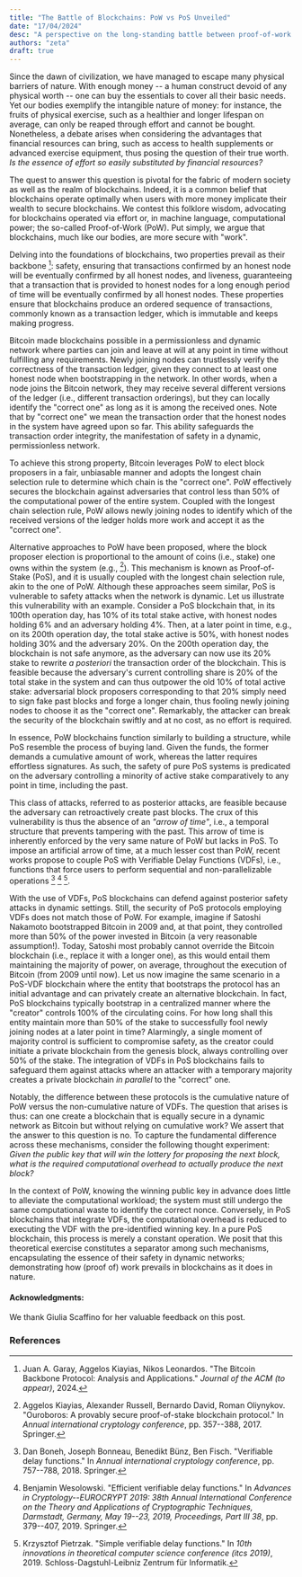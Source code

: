 ```yaml
---
title: "The Battle of Blockchains: PoW vs PoS Unveiled"
date: "17/04/2024"
desc: "A perspective on the long-standing battle between proof-of-work and proof-of-stake blockchains."
authors: "zeta"
draft: true
---
```


Since the dawn of civilization, we have managed to escape many physical
barriers of nature. With enough money -- a human construct devoid of any
physical worth -- one can buy the essentials to cover all their basic
needs. Yet our bodies exemplify the intangible nature of money: for
instance, the fruits of physical exercise, such as a healthier and
longer lifespan on average, can only be reaped through effort and cannot
be bought. Nonetheless, a debate arises when considering the advantages
that financial resources can bring, such as access to health supplements
or advanced exercise equipment, thus posing the question of their true
worth. *Is the essence of effort so easily substituted by financial
resources?*

The quest to answer this question is pivotal for the fabric of modern
society as well as the realm of blockchains. Indeed, it is a common
belief that blockchains operate optimally when users with more money
implicate their wealth to secure blockchains. We contest this folklore
wisdom, advocating for blockchains operated via effort or, in machine
language, computational power; the so-called Proof-of-Work (PoW). Put
simply, we argue that blockchains, much like our bodies, are more secure
with "work".

Delving into the foundations of blockchains, two properties prevail as
their backbone [^bitcoinbackboneprotocol]: safety, ensuring that
transactions confirmed by an honest node will be eventually confirmed by
all honest nodes, and liveness, guaranteeing that a transaction that is
provided to honest nodes for a long enough period of time will be
eventually confirmed by all honest nodes. These properties ensure that
blockchains produce an ordered sequence of transactions, commonly known
as a transaction ledger, which is immutable and keeps making progress.

Bitcoin made blockchains possible in a permissionless and dynamic
network where parties can join and leave at will at any point in time
without fulfilling any requirements. Newly joining nodes can trustlessly
verify the correctness of the transaction ledger, given they connect to
at least one honest node when bootstrapping in the network. In other
words, when a node joins the Bitcoin network, they may receive several
different versions of the ledger (i.e., different transaction
orderings), but they can locally identify the "correct one" as long as
it is among the received ones. Note that by "correct one" we mean the
transaction order that the honest nodes in the system have agreed upon
so far. This ability safeguards the transaction order integrity, the
manifestation of safety in a dynamic, permissionless network.

To achieve this strong property, Bitcoin leverages PoW to elect block
proposers in a fair, unbiasable manner and adopts the longest chain
selection rule to determine which chain is the "correct one". PoW
effectively secures the blockchain against adversaries that control less
than 50% of the computational power of the entire system. Coupled with
the longest chain selection rule, PoW allows newly joining nodes to
identify which of the received versions of the ledger holds more work
and accept it as the "correct one".

Alternative approaches to PoW have been proposed, where the block
proposer election is proportional to the amount of coins (i.e., stake)
one owns within the system (e.g., [^kiayias2017ouroboros]). This
mechanism is known as Proof-of-Stake (PoS), and it is usually coupled
with the longest chain selection rule, akin to the one of PoW. Although
these approaches seem similar, PoS is vulnerable to safety attacks when
the network is dynamic. Let us illustrate this vulnerability with an
example. Consider a PoS blockchain that, in its 100th operation day, has
10% of its total stake active, with honest nodes holding 6% and an
adversary holding 4%. Then, at a later point in time, e.g., on its 200th
operation day, the total stake active is 50%, with honest nodes holding
30% and the adversary 20%. On the 200th operation day, the blockchain is
not safe anymore, as the adversary can now use its 20% stake to rewrite
*a posteriori* the transaction order of the blockchain. This is feasible
because the adversary's current controlling share is 20% of the total
stake in the system and can thus outpower the old 10% of total active
stake: adversarial block proposers corresponding to that 20% simply need
to sign fake past blocks and forge a longer chain, thus fooling newly
joining nodes to choose it as the "correct one". Remarkably, the
attacker can break the security of the blockchain swiftly and at no
cost, as no effort is required.

In essence, PoW blockchains function similarly to building a structure,
while PoS resemble the process of buying land. Given the funds, the
former demands a cumulative amount of work, whereas the latter requires
effortless signatures. As such, the safety of pure PoS systems is
predicated on the adversary controlling a minority of active stake
comparatively to any point in time, including the past.

This class of attacks, referred to as posterior attacks, are feasible
because the adversary can retroactively create past blocks. The crux of
this vulnerability is thus the absence of an *"arrow of time"*, i.e., a
temporal structure that prevents tampering with the past. This arrow of
time is inherently enforced by the very same nature of PoW but lacks in
PoS. To impose an artificial arrow of time, at a much lesser cost than
PoW, recent works propose to couple PoS with Verifiable Delay Functions
(VDFs), i.e., functions that force users to perform sequential and
non-parallelizable
operations [^boneh2018verifiable] [^wesolowski2019efficient] [^pietrzak2019simple].

With the use of VDFs, PoS blockchains can defend against posterior
safety attacks in dynamic settings. Still, the security of PoS protocols
employing VDFs does not match those of PoW. For example, imagine if Satoshi
Nakamoto bootstrapped Bitcoin in 2009 and, at that point, they
controlled more than 50% of the power invested in Bitcoin (a very
reasonable assumption!). Today, Satoshi most probably cannot override
the Bitcoin blockchain (i.e., replace it with a longer one), as this
would entail them maintaining the majority of power, on average,
throughout the execution of Bitcoin (from 2009 until now). Let us now
imagine the same scenario in a PoS-VDF blockchain where the entity that
bootstraps the protocol has an initial advantage and can privately
create an alternative blockchain. In fact, PoS blockchains typically
bootstrap in a centralized manner where the "creator" controls 100% of
the circulating coins. For how long shall this entity maintain more than
50% of the stake to successfully fool newly joining nodes at a later
point in time? Alarmingly, a single moment of majority control is
sufficient to compromise safety, as the creator could initiate a private
blockchain from the genesis block, always controlling over 50% of the
stake. The integration of VDFs in PoS blockchains fails to safeguard
them against attacks where an attacker with a temporary majority creates
a private blockchain *in parallel* to the "correct" one.

Notably, the difference between these protocols is the cumulative nature
of PoW versus the non-cumulative nature of VDFs. The question that
arises is thus: can one create a blockchain that is equally secure in a
dynamic network as Bitcoin but without relying on cumulative work? We
assert that the answer to this question is no. To capture the
fundamental difference across these mechanisms, consider the following thought
experiment: *Given the public key that will win the lottery for
proposing the next block, what is the required computational overhead to
actually produce the next block?*

In the context of PoW, knowing the winning public key in advance does
little to alleviate the computational workload; the system must still
undergo the same computational waste to identify the correct nonce.
Conversely, in PoS blockchains that integrate VDFs, the computational
overhead is reduced to executing the VDF with the pre-identified winning
key. In a pure PoS blockchain, this process is merely a constant
operation. We posit that this theoretical exercise constitutes a
separator among such mechanisms, encapsulating the essence of their
safety in dynamic networks; demonstrating how (proof of) work prevails
in blockchains as it does in nature.

#### Acknowledgments:

We thank Giulia Scaffino for her valuable feedback on this post.

### References

[^bitcoinbackboneprotocol]: Juan A. Garay, Aggelos Kiayias, Nikos Leonardos. "The Bitcoin Backbone Protocol: Analysis and Applications." _Journal of the ACM (to appear)_, 2024.
[^kiayias2017ouroboros]: Aggelos Kiayias, Alexander Russell, Bernardo David, Roman Oliynykov. "Ouroboros: A provably secure proof-of-stake blockchain protocol." In _Annual international cryptology conference_, pp. 357--388, 2017. Springer.
[^boneh2018verifiable]: Dan Boneh, Joseph Bonneau, Benedikt Bünz, Ben Fisch. "Verifiable delay functions." In _Annual international cryptology conference_, pp. 757--788, 2018. Springer.
[^wesolowski2019efficient]: Benjamin Wesolowski. "Efficient verifiable delay functions." In _Advances in Cryptology--EUROCRYPT 2019: 38th Annual International Conference on the Theory and Applications of Cryptographic Techniques, Darmstadt, Germany, May 19--23, 2019, Proceedings, Part III 38_, pp. 379--407, 2019. Springer.
[^pietrzak2019simple]: Krzysztof Pietrzak. "Simple verifiable delay functions." In _10th innovations in theoretical computer science conference (itcs 2019)_, 2019. Schloss-Dagstuhl-Leibniz Zentrum für Informatik.
